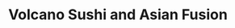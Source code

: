 ---
layout: place
title: "Volcano Sushi and Asian Fusion"
permalink: /texas/midland/volcano-sushi-and-asian-fusion.html
stateAbbr: TX
stateName: Texas
cityName: Midland
seo:
  name: "Volcano Sushi and Asian Fusion"
  type: Restaurant
  links: null
description: "Volcano Sushi and Asian Fusion serves delicious sushi in Midland, Texas. Try fresh Japanese dishes for a great dining experience. "
place_id: ChIJ3xoV7ILZ-4YRuPKDFVLyMns
photos:
  - name: >-
      places/ChIJ3xoV7ILZ-4YRuPKDFVLyMns/photos/AeeoHcJRvzsx-6ZNwRj7AMulO_5dDNr8k9kHIYh5FBiwyC1d33cWFZ_06PxMYva71Laod42ftL3EX8GQWVQDpaFeUhx7OvgpFv0Ne4YXUnJYgp4N9dhWTG7EPoCu_7e-8BNWtpwAuWrSTNj_iVpSVPEhGWU3IhYL6-xoy6-L8-nUlhl-lM9IKO-GxJneAfOjKjjWlB4jIFHbjuDhN_Gbz3c-kWPOBaAhrgGls0Yk9c9eGz989PxWIQmUR-q0t2h76W7OM11KPXyuYGgAjw1DACtj7wdZcvDHRM3_oWqxbaJ0NMlXEg
    widthPx: 3264
    heightPx: 2448
    authorAttributions:
      - displayName: Volcano Sushi and Asian Fusion
        uri: https://maps.google.com/maps/contrib/111632001153073161858
        photoUri: >-
          https://lh3.googleusercontent.com/a-/ALV-UjXg75AF5V2z-6UxolBffSEZh-n8ZsF46p8g0GCM9PXrjzMgHH4=s100-p-k-no-mo
    flagContentUri: >-
      https://www.google.com/local/imagery/report/?cb_client=maps_api_places.places_api&image_key=!1e10!2sAF1QipNJop_5NGyGCCoqEZHd4YZ-iBDWZBfMSdQe17Th&hl=en-US
    googleMapsUri: >-
      https://www.google.com/maps/place//data=!3m4!1e2!3m2!1sAF1QipNJop_5NGyGCCoqEZHd4YZ-iBDWZBfMSdQe17Th!2e10!4m2!3m1!1s0x86fbd982ec151adf:0x7b32f2521583f2b8
  - name: >-
      places/ChIJ3xoV7ILZ-4YRuPKDFVLyMns/photos/AeeoHcKeXNtBf2YKwHJecbRhAkOWlD-gH2yTJ4C5mWw6Go--7crqL6CPSrqv4rsLCADvs7q3KcBW3cXCUPZKWYhDyhF5A_yamhQXuJOf-rXRD2uUv9Z4uT9Td3G5kOncAiTGvEXbx2cxcIA4cFel6CxI1gQYfkcNnduCmj4hMJ80pyGl99L2M94XO3pqoCHSqopgk_YckyfxuRTa2zd8LRpdCnX5hJqRmHHfjly6l9eP8iq_-wYDVYTYusS68nnfpxYyiMRLv9V65vUVHZyGpBBxz77lQiITn13qkbq0TnbtQABV7w
    widthPx: 2576
    heightPx: 1932
    authorAttributions:
      - displayName: Volcano Sushi and Asian Fusion
        uri: https://maps.google.com/maps/contrib/111632001153073161858
        photoUri: >-
          https://lh3.googleusercontent.com/a-/ALV-UjXg75AF5V2z-6UxolBffSEZh-n8ZsF46p8g0GCM9PXrjzMgHH4=s100-p-k-no-mo
    flagContentUri: >-
      https://www.google.com/local/imagery/report/?cb_client=maps_api_places.places_api&image_key=!1e10!2sAF1QipMqil2Twjoojv6_XteJXkbQBm5ur1TXybwn0LiN&hl=en-US
    googleMapsUri: >-
      https://www.google.com/maps/place//data=!3m4!1e2!3m2!1sAF1QipMqil2Twjoojv6_XteJXkbQBm5ur1TXybwn0LiN!2e10!4m2!3m1!1s0x86fbd982ec151adf:0x7b32f2521583f2b8
  - name: >-
      places/ChIJ3xoV7ILZ-4YRuPKDFVLyMns/photos/AeeoHcIksZbg0d3jkZPRlf_2QJZGmU4mVBtPSjcYupb-AXN0R6oSL9n28SsZ5leaD9aaMZlIfWLBvknFvoCugWVennbO-oYTURHKCtDC-2IMuIYc0p5Ubg2XZNQiQmoSbfP_XPizWBPAgNYQ_42xaDk-J1iIj4cPwO7jMzlTc25bENQhitokdE0j5OqyoEBsTnuFRibGAYlYZxPB5jfa_p35woZaK6I9qI_yydwMbVybJOSG-ZelsNhEShA1JfBQPzKFxm32DUbdFfnjyl0-tlzEBeft5SAhdN1sRye7lGkoFyA240FNbiTy3180GhIWzGDAF5ExnU1llPfJfJAfOSYKaxD5wcqhcPuQlezDkY3OUmMzEh6-7uWlFjq-gDm_pEGmsSviRNm0Jsxi_q1dBvTYXmvBu8dLr8luRbEpbpwEVLA
    widthPx: 4080
    heightPx: 3072
    authorAttributions:
      - displayName: Deryn Makowski
        uri: https://maps.google.com/maps/contrib/107749604284930836918
        photoUri: >-
          https://lh3.googleusercontent.com/a-/ALV-UjWvW9H4lLRFTsTVLA1Pa-wXc6w1NP8TukPueNT7Ks7v52Ed7KTJhA=s100-p-k-no-mo
    flagContentUri: >-
      https://www.google.com/local/imagery/report/?cb_client=maps_api_places.places_api&image_key=!1e10!2sCIHM0ogKEICAgIDbrM6XKQ&hl=en-US
    googleMapsUri: >-
      https://www.google.com/maps/place//data=!3m4!1e2!3m2!1sCIHM0ogKEICAgIDbrM6XKQ!2e10!4m2!3m1!1s0x86fbd982ec151adf:0x7b32f2521583f2b8
  - name: >-
      places/ChIJ3xoV7ILZ-4YRuPKDFVLyMns/photos/AeeoHcIFGcoz97NvrmBQpr9XwEz0p31LtFBrtxc__-KdQiv70kz0cPUaoUFmQFHFLl35mk9GLdrBWyyl7YAG37k4srW7Xg39hVoRrq3ebOWC2Lhx4pc5WiSYy6AZ5hhZiJcq0pRdtAYl-Qd8cd__AMMswd1oMOrEu2M6YA7P-gBnQTRidNa6__MaLsj1e_nHQvfzHryDd1csEEYhDzHrMwVcdJQq7YVZavv37bX7moKnLALJgIueOMLF7351PS-ZpH_uBdk3DuC5qqnTJwiZvh6fTpUodP3gd56WFwbmTLS4mwIj_moaRi_NeKzEE1Bt8UyhZtEe-1JsT-etanyusxsP12gqe02QXZuIjhSkxQbni2DDFvVTr1DPSjgxqvrnG8PEzcg6-I-1kc6a5OeiwZqIXJeGorcbq_dM92WUsGt381c
    widthPx: 4032
    heightPx: 1960
    authorAttributions:
      - displayName: Donnie Meismer
        uri: https://maps.google.com/maps/contrib/103551891983279400772
        photoUri: >-
          https://lh3.googleusercontent.com/a-/ALV-UjWo8MjbzM3D4rhUQTOHZf3N2RBxNLm0irklGFTmH1gKwzGTOTM=s100-p-k-no-mo
    flagContentUri: >-
      https://www.google.com/local/imagery/report/?cb_client=maps_api_places.places_api&image_key=!1e10!2sCIHM0ogKEICAgIC0xOWyOg&hl=en-US
    googleMapsUri: >-
      https://www.google.com/maps/place//data=!3m4!1e2!3m2!1sCIHM0ogKEICAgIC0xOWyOg!2e10!4m2!3m1!1s0x86fbd982ec151adf:0x7b32f2521583f2b8
  - name: >-
      places/ChIJ3xoV7ILZ-4YRuPKDFVLyMns/photos/AeeoHcL1cnWP6oIBZB_WkO6yS39i3PElMPyJxKDNQFf4T45pzy3Codp_eqpLx1TLQuC9ypPetD5hA3fM2_9auYU5YdgKY6kO0UoekunAzbBC8ARK5Q3xPDRbLqLHZgPrdfZ8CieD8RwdN_M4ke-I2MukGieXNG631tmI8K-rJ3WhqnuuWGjEzzD_LRKTSOO3MBQiZLudPXCAqVkpshqlxj3Tfp7N4yb3bGL6lLSV_IwfTGoRS_c6gqD1Ghm-_TS-erGZ_BmAUFCRaOAEzajq3BlNti1gpxYzJFxHvavXUnvic3_7SXRO7uk_B4ZL_cUjuKNCgL1w0PzFv12fVl6YV3yJx9VLNDm9F9zav82oU4CLRntu_JBUqzvjZUfE5aWZWxcr4r62u7g71TF1cLmUTMcgYanBlz6LNKST2Y8ju5_fI2jyLA
    widthPx: 4032
    heightPx: 3024
    authorAttributions:
      - displayName: Michael Saffari
        uri: https://maps.google.com/maps/contrib/100981165966652392711
        photoUri: >-
          https://lh3.googleusercontent.com/a/ACg8ocJwsU0ueJ2KJKyB1xpLeVKuwJEkWFVRzxSS5z0GfMS_z3Bp=s100-p-k-no-mo
    flagContentUri: >-
      https://www.google.com/local/imagery/report/?cb_client=maps_api_places.places_api&image_key=!1e10!2sCIHM0ogKEICAgIC_tfm1BA&hl=en-US
    googleMapsUri: >-
      https://www.google.com/maps/place//data=!3m4!1e2!3m2!1sCIHM0ogKEICAgIC_tfm1BA!2e10!4m2!3m1!1s0x86fbd982ec151adf:0x7b32f2521583f2b8
  - name: >-
      places/ChIJ3xoV7ILZ-4YRuPKDFVLyMns/photos/AeeoHcJDSv-ZgmzeiYUL0GTnXcPHYo0meHGrUNOvjp2oXqOIurq0nn-78iIIw7V-Wcwc_Z8GOjYfjlv_PK4vq2FEoUR7Yxte09E5gkQsdoaiY4AbF1HmTKLVc51dXDSkdXtXBV4I39Wtdd1cTyavmG3yAetED8XPfhXN7gKEuxGYiMHkFOClYbCWTGKCygY1rrcoW9Fhz3bTnSooHoyG06yKDKdlPb6qislEUPWwQgxEspLKDLa0ly3aJ_m1FnliXUbC8N4fjBEorUDmGni4JGKJVxHwvnZnZVgSuO_wTbWr77JP1bHzZMUc3cmEDYDyy8U-EbAr0_2RWswgH0LzBiL9EwH7a7kUPeAKv3cKjKRUffqxAJDfSt85QD8ks9M08YLdGpicCHyVECYPvUoRXtIQbuQWYP2G8fp9Q_ISYHrRsY-0wYWk
    widthPx: 4032
    heightPx: 3024
    authorAttributions:
      - displayName: Alex Paz
        uri: https://maps.google.com/maps/contrib/115312193583082645971
        photoUri: >-
          https://lh3.googleusercontent.com/a-/ALV-UjVa3QRghXNs32_ZzrWiFJaZ8UAg2-rrd2ZmEORmFpF1PLaVdugKZw=s100-p-k-no-mo
    flagContentUri: >-
      https://www.google.com/local/imagery/report/?cb_client=maps_api_places.places_api&image_key=!1e10!2sCIHM0ogKEICAgICE_NXFoQE&hl=en-US
    googleMapsUri: >-
      https://www.google.com/maps/place//data=!3m4!1e2!3m2!1sCIHM0ogKEICAgICE_NXFoQE!2e10!4m2!3m1!1s0x86fbd982ec151adf:0x7b32f2521583f2b8
  - name: >-
      places/ChIJ3xoV7ILZ-4YRuPKDFVLyMns/photos/AeeoHcIMErNS2T-3r0DyvcMkTn2tGXpWAvsdTKMM70u84Q3e726NenBsfxNwii9MNtS9n6h7uqjFHLKdPT01RnXSDtMdI-HpxvjhoAcmIClE2KJUwX_9e-bfUzPEYa4MH3x3hzKA1lEBB-953e-xG7jx8QAFguUeT_luaF8oviGaw4CWXehHjWwU4zWS-gwNpbk5RYMPoYD7Dt_lZp7WUmS_n4iaLNd5g1j8KGSMxSB8VWNyEmmEUpf6FW5wg8o-IFXchHp8IlAcIGyXWZ9gVrSJ-K4QPN0PDaW_3-w27SU8bTAbwvUep34C7BWPHYz3dxQAHK3Ob51n1usYzs4LBOJSGBdFpMRACK8ncnrjTQrDJ30KdGVjK0_TAVwEpvarqGssFVwvSr3t8gNcs9PiBE2fa-skK73I4deWV-6wxt_xzFJ9q3k
    widthPx: 4032
    heightPx: 3024
    authorAttributions:
      - displayName: Michael Saffari
        uri: https://maps.google.com/maps/contrib/100981165966652392711
        photoUri: >-
          https://lh3.googleusercontent.com/a/ACg8ocJwsU0ueJ2KJKyB1xpLeVKuwJEkWFVRzxSS5z0GfMS_z3Bp=s100-p-k-no-mo
    flagContentUri: >-
      https://www.google.com/local/imagery/report/?cb_client=maps_api_places.places_api&image_key=!1e10!2sCIHM0ogKEICAgID_9dXEzQE&hl=en-US
    googleMapsUri: >-
      https://www.google.com/maps/place//data=!3m4!1e2!3m2!1sCIHM0ogKEICAgID_9dXEzQE!2e10!4m2!3m1!1s0x86fbd982ec151adf:0x7b32f2521583f2b8
  - name: >-
      places/ChIJ3xoV7ILZ-4YRuPKDFVLyMns/photos/AeeoHcJ1MELuvARSuli4K5ZJB7NBWHSRVAcOXZ25hC4TVEAOjLQUGt78tgMu8UrF3LCdpQARtH_wQl8vxSST8j6n_W1IT8pbUThqauRjINEU8gkcVlBdD6hT6WeboQieUDLPeSD-4xf0rgvio4DLXA1NrvB_yYWRXm-MCEshGBxAEtduLSBmA0WKcq8CfvVtY5aCdqoZfQozb8UtrrR_vw2yywpyTjMB9AksGOCbI1qR4IQfE1DOvNdEXVfUQ7LS4l6I9DyYCit-TyPd1gFdRPff9R1nwzKG6XNhN1al9pJ7N5WRaeoH5H9TOssn_kJAJ0sWWeVNYXdNdh49JY6MoS0BKQJJ94luRNaLc3jMeBwCh9bccUcb3oly5JsATlemut_eE4ab0lYDB2BXeTUVe6ynzLk8sIkcTY7XHinOsO5D-49GPjAK
    widthPx: 4032
    heightPx: 3024
    authorAttributions:
      - displayName: ALV
        uri: https://maps.google.com/maps/contrib/100082541630943453432
        photoUri: >-
          https://lh3.googleusercontent.com/a-/ALV-UjVQR0PBe2UoVsG6nmY_tVs3A6Dni_goiFqIUtVlFCsviFKmlbc=s100-p-k-no-mo
    flagContentUri: >-
      https://www.google.com/local/imagery/report/?cb_client=maps_api_places.places_api&image_key=!1e10!2sCIHM0ogKEICAgID35du8tgE&hl=en-US
    googleMapsUri: >-
      https://www.google.com/maps/place//data=!3m4!1e2!3m2!1sCIHM0ogKEICAgID35du8tgE!2e10!4m2!3m1!1s0x86fbd982ec151adf:0x7b32f2521583f2b8
  - name: >-
      places/ChIJ3xoV7ILZ-4YRuPKDFVLyMns/photos/AeeoHcK5C5yN5emlxAfcsvq3M-3iAg7CXFlgkw5QtDO6s3V-10kYlJ4v4YsUFw85N1NlUf3e1BO6XizlZ_gzVQdQ6lXjcDCZ9r5dWOx75u8WCLcplACSTWt4oW3BFT7azPIdIefFAGDNHYHPvvLpo7sUEFFYOZr_8O2I0LvXXiRMf_duuaAnRoaMKpTXL22KQDIvRE-pdG9ndAQk93Btoq96azIbWWoyhZDbbsgm57RZYbnpz7jbmyixTOJREEN9NrNrqNWCcmkbBkSvSSg4ePK6DZqyDQ0hMjyYJndpphtToeaJ_lS5wAtwQMaegRWmYLWnoVoEFduWq2LNpVfJ9EEnVs9HPYCElsRlCgeilNbkBxRWv_G58IAB3ynujpFTfE8YSETvCA0HeHwyzsy5wTTBNqv7CEsQ8_HCgFd4IsOKmyUtrg
    widthPx: 4032
    heightPx: 3024
    authorAttributions:
      - displayName: Alyssa Anne
        uri: https://maps.google.com/maps/contrib/110373543988842541308
        photoUri: >-
          https://lh3.googleusercontent.com/a-/ALV-UjXrwQaPGHGqFxyYXtYLqtTA0SGgZ0qGyamPwYrKLPcV7ukIVZkI=s100-p-k-no-mo
    flagContentUri: >-
      https://www.google.com/local/imagery/report/?cb_client=maps_api_places.places_api&image_key=!1e10!2sCIHM0ogKEICAgIDE46PrAQ&hl=en-US
    googleMapsUri: >-
      https://www.google.com/maps/place//data=!3m4!1e2!3m2!1sCIHM0ogKEICAgIDE46PrAQ!2e10!4m2!3m1!1s0x86fbd982ec151adf:0x7b32f2521583f2b8
  - name: >-
      places/ChIJ3xoV7ILZ-4YRuPKDFVLyMns/photos/AeeoHcITGCAjb-BfyQKcaZfuw1hH_mATV-cwA_Ab0rv5e4R0HUBHsLeT72BqD0vFxkMApOO9q6xeK5L3zGAF7GwnWgUvyy2COCyIx7iVMo_XQngCgxVotgD1eRBe8pjfSlMUf7lCSnpBQd9s4ku3NLN1MPlg4XxmJi2RWt1GzwsJZvlGqejO7rBJBOXhqnh5kf8N7ELJ7_Mpy1RjAY8Ttve7Gdg0iwTXki0QhBAeucw03bogII-RsC_8wqyhBmQlHEZXLTth2AcP_E26FJj8bJlN9GljhsyT440k2F9kxKoYliUHDLrVbn2IzmRpjnYYr_CPUl9xiOWizoChuymvwRPPnJnGjy7QCzv8mYrfiGZuo_AmmLZBUuiQnYPkfIewzJCdflNiKvuQlR_zCfRqUHx-JeKqrol2oAOhrxSAccIEtN8l1p9e
    widthPx: 3072
    heightPx: 4080
    authorAttributions:
      - displayName: Jonathan Chavez (The Evil Twin WRX)
        uri: https://maps.google.com/maps/contrib/105211235620457218771
        photoUri: >-
          https://lh3.googleusercontent.com/a-/ALV-UjX6sltAemtiJTyR8paBKj9vzILEKy0bMQEnrIfjyl0cSnyqGy2T=s100-p-k-no-mo
    flagContentUri: >-
      https://www.google.com/local/imagery/report/?cb_client=maps_api_places.places_api&image_key=!1e10!2sCIHM0ogKEICAgICXzOfYmwE&hl=en-US
    googleMapsUri: >-
      https://www.google.com/maps/place//data=!3m4!1e2!3m2!1sCIHM0ogKEICAgICXzOfYmwE!2e10!4m2!3m1!1s0x86fbd982ec151adf:0x7b32f2521583f2b8
address: 1401 N Loop 250 W ste3, Midland, TX 79706, USA
street: 1401 N Loop 250 W ste3
city: Midland
state: TX
zip: '79706'
country: USA
neighborhood: Westridge Park
latitude: '31.994258'
longitude: '-102.154115'
accessibility_options:
  wheelchairAccessibleParking: true
  wheelchairAccessibleEntrance: true
  wheelchairAccessibleRestroom: true
  wheelchairAccessibleSeating: true
business_status: OPERATIONAL
name: Volcano Sushi and Asian Fusion
google_maps_links:
  directionsUri: >-
    https://www.google.com/maps/dir//''/data=!4m7!4m6!1m1!4e2!1m2!1m1!1s0x86fbd982ec151adf:0x7b32f2521583f2b8!3e0
  placeUri: https://maps.google.com/?cid=8877424249862877880
  writeAReviewUri: >-
    https://www.google.com/maps/place//data=!4m3!3m2!1s0x86fbd982ec151adf:0x7b32f2521583f2b8!12e1
  reviewsUri: >-
    https://www.google.com/maps/place//data=!4m4!3m3!1s0x86fbd982ec151adf:0x7b32f2521583f2b8!9m1!1b1
  photosUri: >-
    https://www.google.com/maps/place//data=!4m3!3m2!1s0x86fbd982ec151adf:0x7b32f2521583f2b8!10e5
primary_type: Asian Restaurant
opening_hours:
  regular: null
  current: null
secondary_opening_hours:
  regular:
    weekdayDescriptions: null
    type: null
  current:
    weekdayDescriptions: null
    type: null
phone: null
price_level: null
price_range: null
rating: null
rating_count: 0
website: null
reviews: null
parking_options: null
payment_options: null
allow_dogs: null
curbside_pickup: null
delivery: null
dine_in: null
good_for_children: null
good_for_groups: null
good_for_sports: null
live_music: null
menu_for_children: null
outdoor_seating: null
reservable: null
restroom: null
serves_beer: null
serves_breakfast: null
serves_brunch: null
serves_cocktails: null
serves_coffee: null
serves_dinner: null
serves_dessert: null
serves_lunch: null
serves_vegetarian_food: null
serves_wine: null
takeout: null
update_category: essentials
summary: null

---